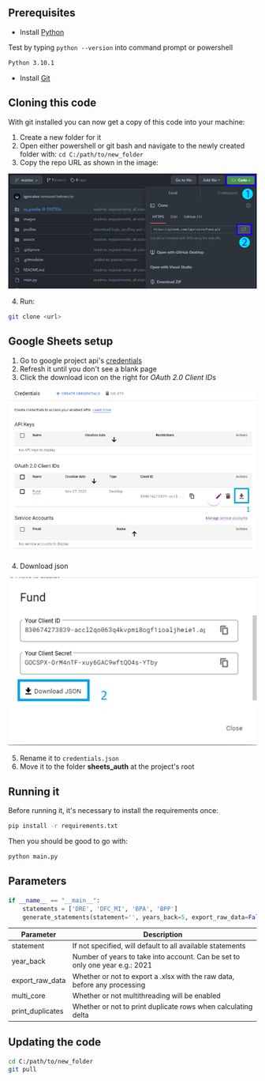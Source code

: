 ## Prerequisites

- Install [Python](https://www.python.org/downloads/)

Test by typing ```python --version``` into command prompt or powershell

```bash
Python 3.10.1
```

- Install [Git](https://git-scm.com/download/win)

## Cloning this code

With git installed you can now get a copy of this code into your machine:

1. Create a new folder for it
1. Open either powershell or git bash and navigate to the newly created folder with: ```cd C:/path/to/new_folder```
1. Copy the repo URL as shown in the image:

![Copying repo url](images/repo_url.png)

4. Run:
```bash
git clone <url>
```

## Google Sheets setup

1. Go to google project api's [credentials](https://console.cloud.google.com/apis/credentials?project=cdm-tbd)
1. Refresh it until you don't see a blank page
1. Click the download icon on the right for *OAuth 2.0 Client IDs*

![OAuth 2.0 Download](images/google_sheets_cred_1.png)

4. Download json

![Download Json](images/google_sheets_cred_2.png)

5. Rename it to ```credentials.json```
6. Move it to the folder **sheets_auth** at the project's root

## Running it

Before running it, it's necessary to install the requirements once:

```bash
pip install -r requirements.txt
```

Then you should be good to go with:

```bash
python main.py
```

## Parameters

```python
if __name__ == "__main__":
	statements = ['DRE', 'DFC_MI', 'BPA', 'BPP']
	generate_statements(statement='', years_back=5, export_raw_data=False, multi_core=True, print_duplicates=False)
```

Parameter | Description
--- | ---
statement | If not specified, will default to all available statements
year_back | Number of years to take into account. Can be set to only one year e.g.: 2021
export_raw_data | Whether or not to export a .xlsx with the raw data, before any processing
multi_core | Whether or not multithreading will be enabled
print_duplicates | Whether or not to print duplicate rows when calculating delta

## Updating the code

```bash
cd C:/path/to/new_folder
git pull
```